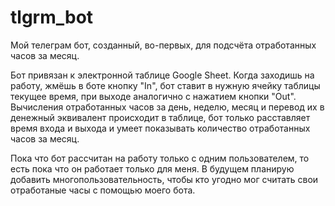 # tlgrm_bot

Мой телеграм бот, созданный, во-первых, для подсчёта отработанных часов за месяц.

Бот привязан к электронной таблице Google Sheet. Когда заходишь на работу, жмёшь в боте кнопку "In", бот ставит в нужную ячейку таблицы текущее время, при выходе аналогично с нажатием кнопки "Out". Вычисления отработанных часов за день, неделю, месяц и перевод их в денежный эквивалент происходит в таблице, бот только расставляет время входа и выхода и умеет показывать количество отработанных часов за месяц.

Пока что бот рассчитан на работу только с одним пользователем, то есть пока что он работает только для меня. В будущем планирую добавить многопользовательность, чтобы кто угодно мог считать свои отработаные часы с помощью моего бота.
